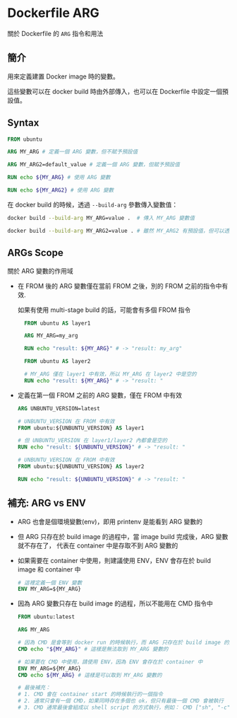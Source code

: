 # Dockerfile ARG

關於 Dockerfile 的 `ARG` 指令和用法

## 簡介

用來定義建置 Docker image 時的變數。

這些變數可以在 docker build 時由外部傳入，也可以在 Dockerfile 中設定一個預設值。

## Syntax

```dockerfile
FROM ubuntu

ARG MY_ARG # 定義一個 ARG 變數，但不賦予預設值

ARG MY_ARG2=default_value # 定義一個 ARG 變數，但賦予預設值

RUN echo ${MY_ARG} # 使用 ARG 變數

RUN echo ${MY_ARG2} # 使用 ARG 變數
```

在 docker build 的時候，透過 `--build-arg` 參數傳入變數值：

```bash
docker build --build-arg MY_ARG=value .  # 傳入 MY_ARG 變數值

docker build --build-arg MY_ARG2=value . # 雖然 MY_ARG2 有預設值，但可以透過 --build-arg override
```

## ARGs Scope

關於 ARG 變數的作用域

- 在 FROM 後的 ARG 變數僅在當前 FROM 之後，別的 FROM 之前的指令中有效.

  如果有使用 multi-stage build 的話，可能會有多個 FROM 指令

  ```dockerfile
    FROM ubuntu AS layer1

    ARG MY_ARG=my_arg

    RUN echo "result: ${MY_ARG}" # -> "result: my_arg"

    FROM ubuntu AS layer2

    # MY_ARG 僅在 layer1 中有效，所以 MY_ARG 在 layer2 中是空的
    RUN echo "result: ${MY_ARG}" # -> "result: "
  ```

- 定義在第一個 FROM 之前的 ARG 變數，僅在 FROM 中有效

  ```dockerfile
  ARG UNBUNTU_VERSION=latest

  # UNBUNTU_VERSION 在 FROM 中有效
  FROM ubuntu:${UNBUNTU_VERSION} AS layer1

  # 但 UNBUNTU_VERSION 在 layer1/layer2 內都會是空的
  RUN echo "result: ${UNBUNTU_VERSION}" # -> "result: "

  # UNBUNTU_VERSION 在 FROM 中有效
  FROM ubuntu:${UNBUNTU_VERSION} AS layer2

  RUN echo "result: ${UNBUNTU_VERSION}" # -> "result: "
  ```

## 補充: ARG vs ENV

- ARG 也會是個環境變數(env)，即用 printenv 是能看到 ARG 變數的

- 但 ARG 只存在於 build image 的過程中，當 image build 完成後，ARG 變數就不存在了，
  代表在 container 中是存取不到 ARG 變數的

- 如果需要在 container 中使用，則建議使用 ENV，ENV 會存在於 build image 和 container 中

  ```dockerfile
  # 這裡定義一個 ENV 變數
  ENV MY_ARG=${MY_ARG}
  ```

- 因為 ARG 變數只存在 build image 的過程，所以不能用在 CMD 指令中

  ```dockerfile
  FROM ubuntu:latest

  ARG MY_ARG

  # 因為 CMD 是會等到 docker run 的時候執行，而 ARG 只存在於 build image 的過程中
  CMD echo "${MY_ARG}" # 這樣是無法取到 MY_ARG 變數的

  # 如果要在 CMD 中使用，請使用 ENV，因為 ENV 會存在於 container 中
  ENV MY_ARG=${MY_ARG}
  CMD echo ${MY_ARG} # 這樣是可以取到 MY_ARG 變數的

  # 最後補充：
  # 1. CMD 會在 container start 的時候執行的一個指令
  # 2. 通常只會有一個 CMD，如果同時存在多個也 ok，但只有最後一個 CMD 會被執行
  # 3. CMD 通常最後會組成以 shell script 的方式執行，例如： CMD ["sh", "-c", "echo ${MY_ARG}"]
  ```
